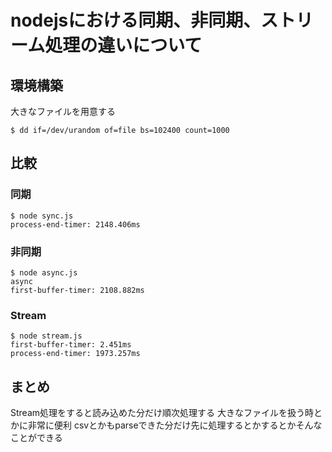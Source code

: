 # nodejsにおける同期、非同期、ストリーム処理の違いについて

## 環境構築

大きなファイルを用意する

```
$ dd if=/dev/urandom of=file bs=102400 count=1000
```

## 比較

### 同期

```
$ node sync.js
process-end-timer: 2148.406ms
```

### 非同期

```
$ node async.js
async
first-buffer-timer: 2108.882ms
```

### Stream

```
$ node stream.js
first-buffer-timer: 2.451ms
process-end-timer: 1973.257ms
```

## まとめ
Stream処理をすると読み込めた分だけ順次処理する
大きなファイルを扱う時とかに非常に便利
csvとかもparseできた分だけ先に処理するとかするとかそんなことができる
